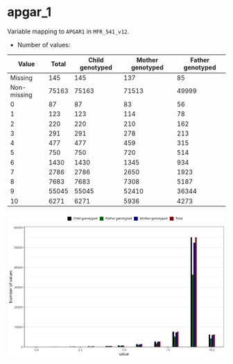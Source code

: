 # apgar_1
Variable mapping to `APGAR1` in `MFR_541_v12`.
- Number of values:

| Value | Total | Child genotyped | Mother genotyped | Father genotyped |
| ----- | ----- | --------------- | ---------------- | ---------------- |
| Missing | 145 | 145 | 137 | 85 |
| Non-missing | 75163 | 75163 | 71513 | 49999 |
| 0 | 87 | 87 | 83 | 56 |
| 1 | 123 | 123 | 114 | 78 |
| 2 | 220 | 220 | 210 | 162 |
| 3 | 291 | 291 | 278 | 213 |
| 4 | 477 | 477 | 459 | 315 |
| 5 | 750 | 750 | 720 | 514 |
| 6 | 1430 | 1430 | 1345 | 934 |
| 7 | 2786 | 2786 | 2650 | 1923 |
| 8 | 7683 | 7683 | 7308 | 5187 |
| 9 | 55045 | 55045 | 52410 | 36344 |
| 10 | 6271 | 6271 | 5936 | 4273 |



![](apgar_1_n.png)



